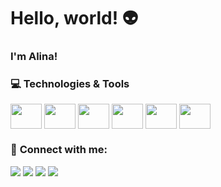 # **Hello, world!** 👽

### I'm Alina!

### 💻 **Technologies & Tools**

<div>
<img align="center" height="40" width="50" src="https://cdn.jsdelivr.net/gh/devicons/devicon/icons/bash/bash-original.svg" />
<img align="center"height="40" width="50" src="https://cdn.jsdelivr.net/gh/devicons/devicon/icons/linux/linux-original.svg" />
<img align="center" height="40" width="50" src="https://cdn.jsdelivr.net/gh/devicons/devicon/icons/github/github-original-wordmark.svg" />
<img align="center"height="40" width="50" src="https://cdn.jsdelivr.net/gh/devicons/devicon/icons/python/python-original.svg" />
<img align="center"height="40" width="50" src="https://cdn.jsdelivr.net/gh/devicons/devicon/icons/jupyter/jupyter-original.svg" />
<img align="center"height="40" width="50" src="https://cdn.jsdelivr.net/gh/devicons/devicon/icons/html5/html5-original.svg" />
</div>  

### 🙌 **Connect with me:**

<div> 
  <a href="https://instagram.com/bringbackalina" target="_blank"><img src="https://img.shields.io/badge/-Instagram-%23E4405F?style=for-the-badge&logo=instagram&logoColor=white" target="_blank"></a>
  <a href="https://discordapp.com/users/alina#7926" target="_blank"><img src="https://img.shields.io/badge/Discord-7289DA?style=for-the-badge&logo=discord&logoColor=white" target="_blank"></a> 
  <a href="https://www.linkedin.com/in/alina-stadnik-komarcheuski-5aa4b4129" target="_blank"><img src="https://img.shields.io/badge/-LinkedIn-%230077B5?style=for-the-badge&logo=linkedin&logoColor=white" target="_blank"></a>
   <a href="https://orcid.org/0000-0002-4003-4585" target="_blank"><img src="https://img.shields.io/badge/orcid-A6CE39?style=for-the-badge&logo=orcid&logoColor=white" target="_blank"></a>
</div>
